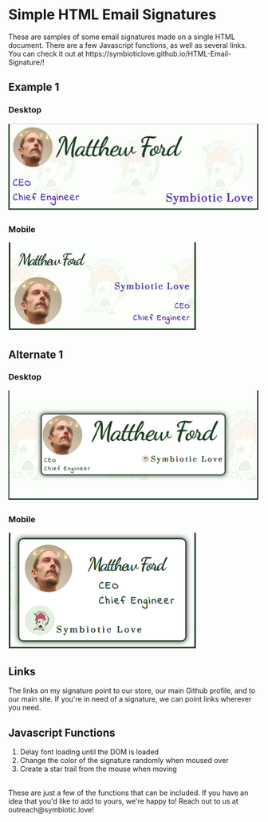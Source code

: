 <h1>Simple HTML Email Signatures</h1>
These are samples of some email signatures made on a single HTML document. There are a few Javascript functions, as well as several links. You can check it out at https://symbioticlove.github.io/HTML-Email-Signature/!
<h2>Example 1</h2>
<h3>Desktop</h3>
<img src="./sigDesktop.png">
<h3>Mobile</h3>
<img src="./sigMobile.png">
<h2>Alternate 1</h2>
<h3>Desktop</h3>
<img src="./sig2Desktop.png">
<h3>Mobile</h3>
<img src="./sig2Mobile.png">
<h2>Links</h2>
The links on my signature point to our store, our main Github profile, and to our main site. If you're in need of a signature, we can point links wherever you need.
<h2>Javascript Functions</h2>
<ol>
  <li>Delay font loading until the DOM is loaded</li>
  <li>Change the color of the signature randomly when moused over</li>
  <li>Create a star trail from the mouse when moving</li>
</ol>
<div>&nbsp</div>
These are just a few of the functions that can be included. If you have an idea that you'd like to add to yours, we're happy to! Reach out to us at outreach@symbiotic.love!
